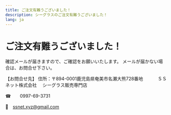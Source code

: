 ```yaml
---
title: ご注文有難うございました！
description: シーグラスのご注文有難うございました！
lang: ja
---
```


# ご注文有難うございました！

確認メールが届きますので、ご確認をお願いいたします。
メールが届かない場合は、お問合せ下さい。

【お問合せ先】
住所：〒894-0001鹿児島県奄美市名瀬大熊728番地
　　　ＳＳネット株式会社
   　シーグラス販売専門店
    
☎　　0997-69-3731

📧　ssnet.xyz@gmail.com

